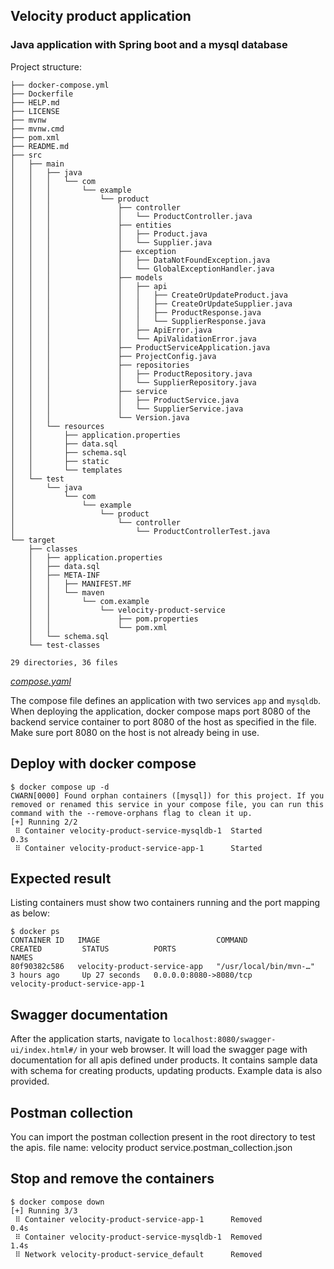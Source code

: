 ## Velocity product application
### Java application with Spring boot and a mysql database

Project structure:
```
├── docker-compose.yml
├── Dockerfile
├── HELP.md
├── LICENSE
├── mvnw
├── mvnw.cmd
├── pom.xml
├── README.md
├── src
│   ├── main
│   │   ├── java
│   │   │   └── com
│   │   │       └── example
│   │   │           └── product
│   │   │               ├── controller
│   │   │               │   └── ProductController.java
│   │   │               ├── entities
│   │   │               │   ├── Product.java
│   │   │               │   └── Supplier.java
│   │   │               ├── exception
│   │   │               │   ├── DataNotFoundException.java
│   │   │               │   └── GlobalExceptionHandler.java
│   │   │               ├── models
│   │   │               │   ├── api
│   │   │               │   │   ├── CreateOrUpdateProduct.java
│   │   │               │   │   ├── CreateOrUpdateSupplier.java
│   │   │               │   │   ├── ProductResponse.java
│   │   │               │   │   └── SupplierResponse.java
│   │   │               │   ├── ApiError.java
│   │   │               │   └── ApiValidationError.java
│   │   │               ├── ProductServiceApplication.java
│   │   │               ├── ProjectConfig.java
│   │   │               ├── repositories
│   │   │               │   ├── ProductRepository.java
│   │   │               │   └── SupplierRepository.java
│   │   │               ├── service
│   │   │               │   ├── ProductService.java
│   │   │               │   └── SupplierService.java
│   │   │               └── Version.java
│   │   └── resources
│   │       ├── application.properties
│   │       ├── data.sql
│   │       ├── schema.sql
│   │       ├── static
│   │       └── templates
│   └── test
│       └── java
│           └── com
│               └── example
│                   └── product
│                       └── controller
│                           └── ProductControllerTest.java
└── target
    ├── classes
    │   ├── application.properties
    │   ├── data.sql
    │   ├── META-INF
    │   │   ├── MANIFEST.MF
    │   │   └── maven
    │   │       └── com.example
    │   │           └── velocity-product-service
    │   │               ├── pom.properties
    │   │               └── pom.xml
    │   └── schema.sql
    └── test-classes

29 directories, 36 files

```

[_compose.yaml_](compose.yaml)

The compose file defines an application with two services `app` and `mysqldb`.
When deploying the application, docker compose maps port 8080 of the backend service container to port 8080 of the host as specified in the file.
Make sure port 8080 on the host is not already being in use.

## Deploy with docker compose

```
$ docker compose up -d
CWARN[0000] Found orphan containers ([mysql]) for this project. If you removed or renamed this service in your compose file, you can run this command with the --remove-orphans flag to clean it up. 
[+] Running 2/2
 ⠿ Container velocity-product-service-mysqldb-1  Started                                                                                                                                              0.3s
 ⠿ Container velocity-product-service-app-1      Started
```

## Expected result

Listing containers must show two containers running and the port mapping as below:
```
$ docker ps
CONTAINER ID   IMAGE                          COMMAND                  CREATED         STATUS          PORTS                               NAMES
80f90382c586   velocity-product-service-app   "/usr/local/bin/mvn-…"   3 hours ago     Up 27 seconds   0.0.0.0:8080->8080/tcp              velocity-product-service-app-1
```
## Swagger documentation
After the application starts, navigate to `localhost:8080/swagger-ui/index.html#/` in your web browser. It will load the swagger page with documentation for all apis defined under products. It contains sample data with schema for creating products, updating products. Example data is also provided.

## Postman collection
You can import the postman collection present in the root directory to test the apis. 
	file name: velocity product service.postman_collection.json

## Stop and remove the containers
```
$ docker compose down
[+] Running 3/3
 ⠿ Container velocity-product-service-app-1      Removed                                                                                                                                              0.4s
 ⠿ Container velocity-product-service-mysqldb-1  Removed                                                                                                                                              1.4s
 ⠿ Network velocity-product-service_default      Removed  
```
